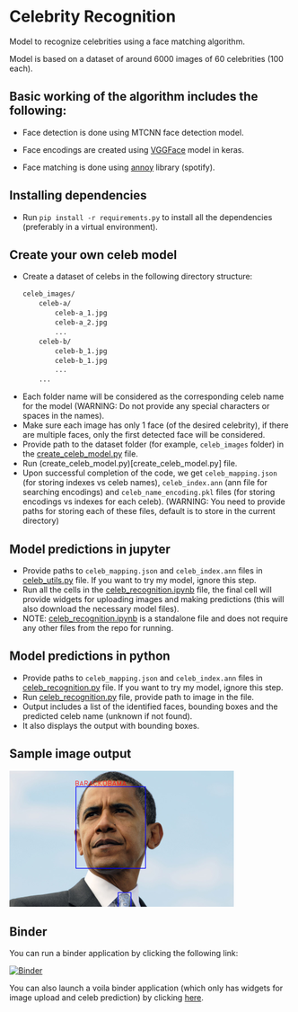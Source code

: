 # Celebrity Recognition
Model to recognize celebrities using a face matching algorithm.

Model is based on a dataset of around 6000 images of 60 celebrities (100 each).

## Basic working of the algorithm includes the following:
- Face detection is done using MTCNN face detection model.

- Face encodings are created using [VGGFace](https://github.com/rcmalli/keras-vggface) model in keras.

- Face matching is done using [annoy](https://github.com/spotify/annoy) library (spotify).

## Installing dependencies
- Run `pip install -r requirements.py` to install all the dependencies (preferably in a virtual environment).

## Create your own celeb model
- Create a dataset of celebs in the following directory structure:
    ```bash
    celeb_images/
        celeb-a/
            celeb-a_1.jpg
            celeb-a_2.jpg
            ...
        celeb-b/
            celeb-b_1.jpg
            celeb-b_1.jpg
            ...
        ...
    ```
- Each folder name will be considered as the corresponding celeb name for the model (WARNING: Do not provide any special characters or spaces in the names).
- Make sure each image has only 1 face (of the desired celebrity), if there are multiple faces, only the first detected face will be considered.
- Provide path to the dataset folder (for example, `celeb_images` folder) in the [create_celeb_model.py](create_celeb_model.py) file.
- Run (create_celeb_model.py)[create_celeb_model.py] file.
- Upon successful completion of the code, we get `celeb_mapping.json` (for storing indexes vs celeb names), `celeb_index.ann` (ann file for searching encodings) and `celeb_name_encoding.pkl` files (for storing encodings vs indexes for each celeb).
(WARNING: You need to provide paths for storing each of these files, default is to store in the current directory)

## Model predictions in jupyter
- Provide paths to `celeb_mapping.json` and `celeb_index.ann` files in [celeb_utils.py](celeb_utils/celeb_utils.py) file. If you want to try my model, ignore this step.
- Run all the cells in the [celeb_recognition.ipynb](celeb_recognition.ipynb) file, the final cell will provide widgets for uploading images and making predictions
(this will also download the necessary model files).
- NOTE: [celeb_recognition.ipynb](celeb_recognition.ipynb) is a standalone file and does not require any other files from the repo for running.

## Model predictions in python
- Provide paths to `celeb_mapping.json` and `celeb_index.ann` files in [celeb_recognition.py](celeb_recognition.py) file. If you want to try my model, ignore this step.
- Run [celeb_recognition.py](celeb_recognition.py) file, provide path to image in the file.
- Output includes a list of the identified faces, bounding boxes and the predicted celeb name (unknown if not found).
- It also displays the output with bounding boxes.

## Sample image output
![Image](celeb_utils/sample_output_obama.png)

## Binder
You can run a binder application by clicking the following link:

[![Binder](https://mybinder.org/badge_logo.svg)](https://mybinder.org/v2/gh/shobhit9618/celeb_recognition/main)

You can also launch a voila binder application (which only has widgets for image upload and celeb prediction) by clicking [here](https://mybinder.org/v2/gh/shobhit9618/celeb_recognition/main?urlpath=%2Fvoila%2Frender%2Fceleb_recognition.ipynb).
